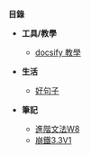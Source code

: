 <!-- docs/_sidebar.md -->

**目錄**

* **工具/教學**    
    * [docsify 教學](/Tools&Teaching/docsify.md)

* **生活**
    * [好句子](/life/good-sentence.md)

* **筆記**
    * [進階文法W8](/note/GrammarW8-aux.md)
    * [崩鐵3.3V1](/train/3.3-V1.md)
<!--stackedit_data:
eyJoaXN0b3J5IjpbODQ3MzgzMTMwLC0xNTQyOTQzNjg2XX0=
-->